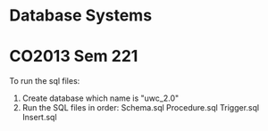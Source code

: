 # Database Systems 
# CO2013 Sem 221

To run the sql files:
1. Create database which name is "uwc_2.0"
2. Run the SQL files in order: 
  Schema.sql
  Procedure.sql
  Trigger.sql
  Insert.sql
